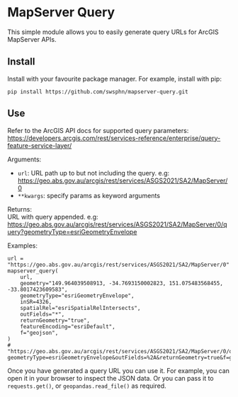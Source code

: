 # MapServer Query

This simple module allows you to easily generate query URLs for ArcGIS
MapServer APIs.

## Install

Install with your favourite package manager.
For example, install with pip:

    pip install https://github.com/swsphn/mapserver-query.git

## Use

Refer to the ArcGIS API docs for supported query parameters:  
https://developers.arcgis.com/rest/services-reference/enterprise/query-feature-service-layer/

Arguments:  

-   `url`: URL path up to but not including the query. e.g:  
    https://geo.abs.gov.au/arcgis/rest/services/ASGS2021/SA2/MapServer/0
-   `**kwargs`: specify params as keyword arguments

Returns:  
    URL with query appended. e.g:  
    https://geo.abs.gov.au/arcgis/rest/services/ASGS2021/SA2/MapServer/0/query?geometryType=esriGeometryEnvelope

Examples:  

    url = "https://geo.abs.gov.au/arcgis/rest/services/ASGS2021/SA2/MapServer/0"
    mapserver_query(
        url,
        geometry="149.964039508913, -34.7693150002823, 151.075483568455, -33.8017423609583",
        geometryType="esriGeometryEnvelope",
        inSR=4326,
        spatialRel="esriSpatialRelIntersects",
        outFields="*",
        returnGeometry="true",
        featureEncoding="esriDefault",
        f="geojson",
    )
    # "https://geo.abs.gov.au/arcgis/rest/services/ASGS2021/SA2/MapServer/0/query?geometryType=esriGeometryEnvelope&outFields=%2A&returnGeometry=true&f=geojson&geometry=149.964039508913%2C+-34.7693150002823%2C+151.075483568455%2C+-33.8017423609583&inSR=4326&spatialRel=esriSpatialRelIntersects&featureEncoding=esriDefault"

Once you have generated a query URL you can use it. For example, you can
open it in your browser to inspect the JSON data. Or you can pass it to
`requests.get()`, or `geopandas.read_file()` as required.
